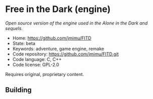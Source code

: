# Free in the Dark (engine)

_Open source version of the engine used in the Alone in the Dark and sequels._

- Home: https://github.com/jmimu/FITD
- State: beta
- Keywords: adventure, game engine, remake
- Code repository: https://github.com/jmimu/FITD.git
- Code language: C, C++
- Code license: GPL-2.0

Requires original, proprietary content.

## Building


